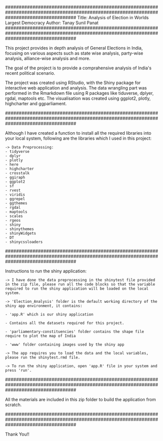 ##########################################################################################################################################
Title: Analysis of Election in Worlds Largest Democracy
Author: Tanay Sunil Panat
##########################################################################################################################################

This project provides in depth analysis of General Elections in India, focusing on various aspects such as state wise analysis, party-wise analysis, alliance-wise analysis and more.

The goal of the project is to provide a comprahensive analysis of India's recent political scenario.

The project was created using RStudio, with the Shiny package for interactive web application and analysis. 
The data wrangling part was performed in the Rmarkdown file using R packages like tiduverse, dplyer, rgdal, maptools etc. The visualisation was created using ggplot2, plotly, highcharter and ggparliament.


##########################################################################################################################################

Although I have created a function to install all the required libraries into your local system, following are the libraries which I used in this project:

    -> Data Preprocessing:
	- tidyverse
	- dplyr
	- plotly
	- here
	- highcharter
	- crosstalk
	- ggiraph
	- ggplot2
	- sf
	- rvest
	- viridis
	- ggrepel
	- ggthemes
	- rgdal
	- maptools
	- scales
	- rgeos
	- shiny
	- shinythemes
	- shinyWidgets
	- DT
	- shinycssloaders

##########################################################################################################################################

Instructions to run the shiny application:

    -> I have done the data preprocessing in the shinytest file provided in the zip file, please run all the code blocks so that the variable required to run the shiny application will be loaded on the local system.

    -> 'Election_Analysis' folder is the default working directory of the shiny app environment, it contains:

	- 'app.R' which is our shiny application

	- Contains all the datasets required for this project.

	- 'parliamentary-constituencies' folder contains the shape file require to plot the map of India

	- 'www' folder containing images used by the shiny app

    -> The app requires you to load the data and the local variables, please run the shinytest.rmd file.

    -> To run the shiny application, open 'app.R' file in your system and press 'run'.

##########################################################################################################################################

All the materials are included in this zip folder to build the application from scratch.

##########################################################################################################################################

Thank You!!
